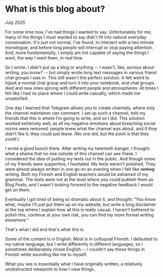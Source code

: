 # What is this blog about?

*July 2025*

For some time now, I've had things I wanted to say. Unfortunately for me, many of the things I most wanted to say didn't fit into natural everyday conversation. It's just not normal, I've found, to interject with a two minute monologue, and before long people will interrupt or stop paying attention. And, more fundamentally, I simply am not capable of saying the things I want, the way I want them, in real time.

So I wrote. I didn't put up a blog or anything -- I wasn't, like, *serious* about writing, you know? -- but simply wrote long text messages in various friend chat groups I was in. This still wasn't the perfect solution. It felt weird to hijack a normal chat group and turn it into your notebook, and chat groups died and new ones sprung with different people and atmospheres. At times I felt like I had no place where I could write casually, which made me unsatisfied.

One day I learned that Telegram allows you to create channels, where only the channel maintainer can comment. I set up such a channel, told my friends that this is where I'm going to write, and so I did. This solution worked extremely well, as all my negative emotions about breaching social norms were removed: people knew what the channel was about, and if they didn't like it, they could just leave. (No one *did*, but the point is that they *could*.)

I wrote a good bunch there. After writing my twentieth banger, I thought: what a shame that no one outside of this channel can see these. I considered the idea of putting my texts out in the public. And though some of my friends were supportive, I hesitated. My texts weren't polished. They were almost always written in one go on an evening when I felt like ~~ranting~~ writing. Both my Finnish and English teachers would be ashamed of my grammar. The texts were not at the level where you could publish them as Blog Posts, and I wasn't looking forward to the negative feedback I would get on them.

Eventually I got tired of being so dramatic about it, and thought: "You know what, maybe I'll just put them up on my website, but write a long disclaimer at the top where I explain how all this is really casual, I haven't bothered to polish this, continue at your own risk, you can find my more formal writing elsewhere."

That's what I did and that's what this is.

Some of the content is in English. Most is in colloquial Finnish. I defaulted to my native language, but I write differently in different languages, so I sometimes deliberately chose English -- I couldn't say those things in Finnish while sounding like me to myself.

What you see is essentially what I have originally written, a relatively unobstructed viewpoint to how I view things.
